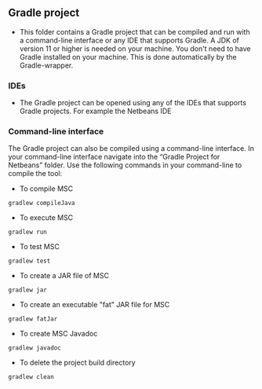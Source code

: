 ## Gradle project
- This folder contains a Gradle project that can be compiled and run with a command-line interface or any IDE that supports Gradle. A JDK of version 11 or higher is needed on your machine. You don't need to have Gradle installed on your machine. This is done automatically by the Gradle-wrapper.

### IDEs
- The Gradle project can be opened using any of the IDEs that supports Gradle projects. For example the Netbeans IDE

### Command-line interface
The Gradle project can also be compiled using a command-line interface. In your command-line interface navigate into the “Gradle Project for Netbeans” 
folder. Use the following commands in your command-line to compile the tool:

- To compile MSC 
```
gradlew compileJava
```
- To execute MSC
```
gradlew run
```
- To test MSC
```
gradlew test
```
- To create a JAR file of MSC
```
gradlew jar
```
- To create an executable "fat" JAR file for MSC
```
gradlew fatJar
```
- To create MSC Javadoc
```
gradlew javadoc
```
- To delete the project build directory
```
gradlew clean
```

